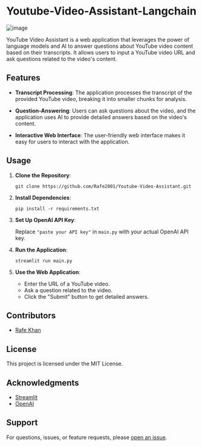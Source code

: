 # Youtube-Video-Assistant-Langchain

![image](https://github.com/Rafe2001/Youtube-Video-Assistant/assets/108533597/21c486e8-fd9a-4e4c-a2e3-1d4afad38bb0)

YouTube Video Assistant is a web application that leverages the power of language models and AI to answer questions about YouTube video content based on their transcripts. It allows users to input a YouTube video URL and ask questions related to the video's content.

## Features

- **Transcript Processing**: The application processes the transcript of the provided YouTube video, breaking it into smaller chunks for analysis.

- **Question-Answering**: Users can ask questions about the video, and the application uses AI to provide detailed answers based on the video's content.

- **Interactive Web Interface**: The user-friendly web interface makes it easy for users to interact with the application.

## Usage

1. **Clone the Repository**:

   ```shell
   git clone https://github.com/Rafe2001/Youtube-Video-Assistant.git
   ```

2. **Install Dependencies**:

   ```shell
   pip install -r requirements.txt
   ```

3. **Set Up OpenAI API Key**:

   Replace `"paste your API key"` in `main.py` with your actual OpenAI API key.

4. **Run the Application**:

   ```shell
   streamlit run main.py
   ```

5. **Use the Web Application**:

   - Enter the URL of a YouTube video.
   - Ask a question related to the video.
   - Click the "Submit" button to get detailed answers.


## Contributors

- [Rafe Khan](https://github.com/Rafe2001)

## License

This project is licensed under the MIT License.

## Acknowledgments

- [Streamlit](https://streamlit.io/)
- [OpenAI](https://openai.com/)

## Support

For questions, issues, or feature requests, please [open an issue](https://github.com/Rafe2001/Youtube-Video-Assistant/issues).

